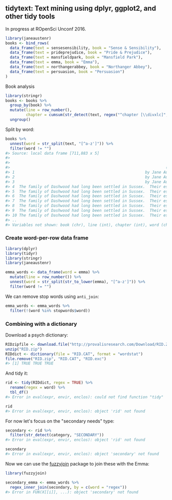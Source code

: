<!-- README.md is generated from README.Rmd. Please edit that file -->

tidytext: Text mining using dplyr, ggplot2, and other tidy tools
---------------

In progress at ROpenSci Unconf 2016.




```r
library(janeaustenr)
books <- bind_rows(
  data_frame(text = sensesensibility, book = "Sense & Sensibility"),
  data_frame(text = prideprejudice, book = "Pride & Prejudice"),
  data_frame(text = mansfieldpark, book = "Mansfield Park"),
  data_frame(text = emma, book = "Emma"),
  data_frame(text = northangerabbey, book = "Northanger Abbey"),
  data_frame(text = persuasion, book = "Persuasion")
)
```

Book analysis


```r
library(stringr)
books <- books %>%
  group_by(book) %>%
  mutate(line = row_number(),
         chapter = cumsum(str_detect(text, regex("^chapter [\\divxlc]", ignore_case = TRUE)))) %>%
  ungroup()
```

Split by word:


```r
books %>%
  unnest(word = str_split(text, "[^a-z']")) %>%
  filter(word != "")
#> Source: local data frame [711,883 x 5]
#> 
#>                                                                     text
#>                                                                    (chr)
#> 1                                                         by Jane Austen
#> 2                                                         by Jane Austen
#> 3                                                         by Jane Austen
#> 4  The family of Dashwood had long been settled in Sussex.  Their estate
#> 5  The family of Dashwood had long been settled in Sussex.  Their estate
#> 6  The family of Dashwood had long been settled in Sussex.  Their estate
#> 7  The family of Dashwood had long been settled in Sussex.  Their estate
#> 8  The family of Dashwood had long been settled in Sussex.  Their estate
#> 9  The family of Dashwood had long been settled in Sussex.  Their estate
#> 10 The family of Dashwood had long been settled in Sussex.  Their estate
#> ..                                                                   ...
#> Variables not shown: book (chr), line (int), chapter (int), word (chr)
```

### Create word-per-row data frame


```r
library(dplyr)
library(tidyr)
library(stringr)
library(janeaustenr)

emma_words <- data_frame(word = emma) %>%
  mutate(line = row_number()) %>%
  unnest(word = str_split(str_to_lower(emma), "[^a-z']")) %>%
  filter(word != "")
```

We can remove stop words using `anti_join`:


```r
emma_words <- emma_words %>%
  filter(!(word %in% stopwords$word))
```

### Combining with a dictionary

Download a psych dictionary:


```r
RIDzipfile <- download.file("http://provalisresearch.com/Download/RID.ZIP", "RID.zip")
unzip("RID.zip")
RIDdict <- dictionary(file = "RID.CAT", format = "wordstat")
file.remove("RID.zip", "RID.CAT", "RID.exc")
#> [1] TRUE TRUE TRUE
```

And tidy it:


```r
rid <- tidy(RIDdict, regex = TRUE) %>%
  rename(regex = word) %>%
  tbl_df()
#> Error in eval(expr, envir, enclos): could not find function "tidy"

rid
#> Error in eval(expr, envir, enclos): object 'rid' not found
```

For now let's focus on the "secondary needs" type:


```r
secondary <- rid %>%
  filter(str_detect(category, "SECONDARY"))
#> Error in eval(expr, envir, enclos): object 'rid' not found

secondary
#> Error in eval(expr, envir, enclos): object 'secondary' not found
```

Now we can use the [fuzzyjoin](TODO) package to join these with the Emma:


```r
library(fuzzyjoin)

secondary_emma <- emma_words %>%
  regex_inner_join(secondary, by = c(word = "regex"))
#> Error in FUN(X[[i]], ...): object 'secondary' not found
```
